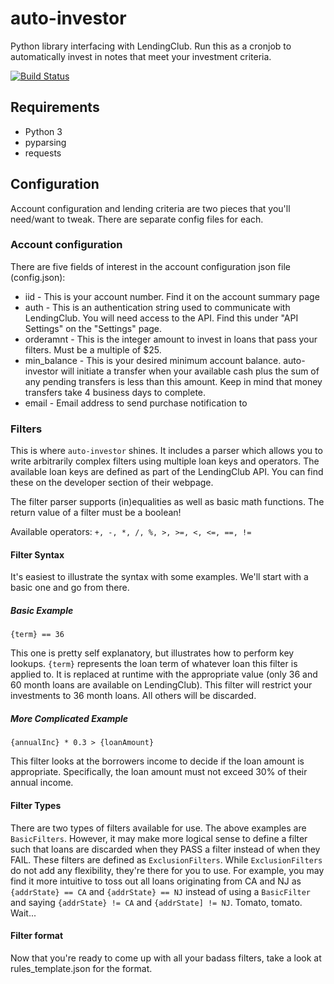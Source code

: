 # auto-investor
Python library interfacing with LendingClub. Run this as a cronjob to automatically invest in notes that meet your investment criteria.

[![Build Status](https://travis-ci.org/jbutler/auto-investor.svg?branch=master)](https://travis-ci.org/jbutler/auto-investor)

## Requirements
* Python 3
* pyparsing
* requests

## Configuration
Account configuration and lending criteria are two pieces that you'll need/want to tweak. There are separate config files for each.

### Account configuration
There are five fields of interest in the account configuration json file (config.json):
* iid - This is your account number. Find it on the account summary page
* auth - This is an authentication string used to communicate with LendingClub. You will need access to the API. Find this under "API Settings" on the "Settings" page.
* orderamnt - This is the integer amount to invest in loans that pass your filters. Must be a multiple of $25.
* min_balance - This is your desired minimum account balance. auto-investor will initiate a transfer when your available cash plus the sum of any pending transfers is less than this amount. Keep in mind that money transfers take 4 business days to complete.
* email - Email address to send purchase notification to

### Filters
This is where `auto-investor` shines. It includes a parser which allows you to write arbitrarily complex filters using multiple loan keys and operators. The available loan keys are defined as part of the LendingClub API. You can find these on the developer section of their webpage.

The filter parser supports (in)equalities as well as basic math functions. The return value of a filter must be a boolean!

Available operators: `+, -, *, /, %, >, >=, <, <=, ==, !=`

#### Filter Syntax
It's easiest to illustrate the syntax with some examples. We'll start with a basic one and go from there.

##### Basic Example
`{term} == 36`

This one is pretty self explanatory, but illustrates how to perform key lookups. `{term}` represents the loan term of whatever loan this filter is applied to. It is replaced at runtime with the appropriate value (only 36 and 60 month loans are available on LendingClub). This filter will restrict your investments to 36 month loans. All others will be discarded.

##### More Complicated Example
`{annualInc} * 0.3 > {loanAmount}`

This filter looks at the borrowers income to decide if the loan amount is appropriate. Specifically, the loan amount must not exceed 30% of their annual income.

#### Filter Types
There are two types of filters available for use. The above examples are `BasicFilters`. However, it may make more logical sense to define a filter such that loans are discarded when they PASS a filter instead of when they FAIL. These filters are defined as `ExclusionFilters`. While `ExclusionFilters` do not add any flexibility, they're there for you to use. For example, you may find it more intuitive to toss out all loans originating from CA and NJ as `{addrState} == CA` and `{addrState} == NJ` instead of using a `BasicFilter` and saying `{addrState} != CA` and `{addrState] != NJ`. Tomato, tomato. Wait...

#### Filter format
Now that you're ready to come up with all your badass filters, take a look at rules_template.json for the format.

